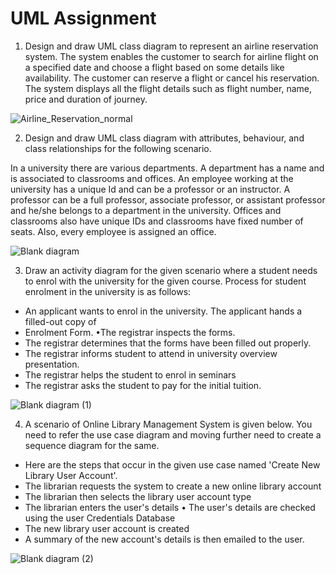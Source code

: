 # UML Assignment

1. Design and draw UML class diagram to represent an airline reservation system. The system enables the customer to search for airline flight on a specified date and choose a flight based on some details like availability. The customer can reserve a flight or cancel his reservation. The system displays all the flight details such as flight number, name, price and duration of journey.


![Airline_Reservation_normal](https://user-images.githubusercontent.com/66563130/148816149-5de9d663-5364-4f50-81bf-b9923fd1bb5f.png)


2. Design and draw UML class diagram with attributes, behaviour, and class relationships for the following scenario.

In a university there are various departments. A department has a name and is associated to classrooms and offices. An employee working at the university has a unique Id and can be a professor or an instructor. A professor can be a full professor, associate professor, or assistant professor and he/she belongs to a department in the university. Offices and classrooms also have unique IDs and classrooms have fixed number of seats. Also, every employee is assigned an office.


![Blank diagram](https://user-images.githubusercontent.com/66563130/148816386-32d3d566-9ea2-485c-b9af-85fb771fe6b5.png)


3. Draw an activity diagram for the given scenario where a student needs to enrol with the university for the given course. Process for student enrolment in the university is as follows:

 - An applicant wants to enrol in the university. The applicant hands a filled-out copy of
 - Enrolment Form. •The registrar inspects the forms.
 - The registrar determines that the forms have been filled out properly.
 - The registrar informs student to attend in university overview presentation. 
 - The registrar helps the student to enrol in seminars
 - The registrar asks the student to pay for the initial tuition.


![Blank diagram (1)](https://user-images.githubusercontent.com/66563130/148816672-8a99c0d6-30c4-4a22-a2ea-157c333fddd4.png)


4. A scenario of Online Library Management System is given below. You need to refer the use case diagram and moving further need to create a sequence diagram for the same.

 - Here are the steps that occur in the given use case named 'Create New Library User Account'. 
 - The librarian requests the system to create a new online library account
 - The librarian then selects the library user account type
 - The librarian enters the user's details • The user's details are checked using the user Credentials Database 
 - The new library user account is created
 - A summary of the new account's details is then emailed to the user.


![Blank diagram (2)](https://user-images.githubusercontent.com/66563130/148817057-a6987025-cbba-4071-ae33-12e4bffcf4e4.png)










